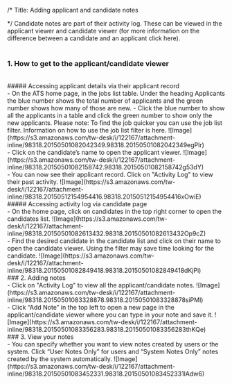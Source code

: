 /*
Title: Adding applicant and candidate notes

*/
Candidate notes are part of their activity log. These can be viewed in the applicant viewer and candidate viewer (for more information on the difference between a candidate and an applicant click here).  
<br>
### 1. How to get to the applicant/candidate viewer  
<br>
##### Accessing applicant details via their applicant record  
<br>
- On the ATS home page, in the jobs list table. Under the heading Applicants the blue number shows the total number of applicants and the green number shows how many of those are new.
- Click the blue number to show all the applicants in a table and click the green number to show only the new applicants.
Please note: To find the job quicker you can use the job list filter. Information on how to use the job list filter is here.  
![Image](https://s3.amazonaws.com/tw-desk/i/122167/attachment-inline/98318.20150501082042349.98318.20150501082042349egPlr)  
<br>
- Click on the candidate’s name to open the applicant viewer.
![Image](https://s3.amazonaws.com/tw-desk/i/122167/attachment-inline/98318.20150501082158742.98318.20150501082158742g53dY)  
<br>
- You can now see their applicant record. Click on "Activity Log" to view their past activity.
![Image](https://s3.amazonaws.com/tw-desk/i/122167/attachment-inline/98318.20150512154954416.98318.20150512154954416xOwiE)  
<br>
##### Accessing activity log via candidate page  
<br>
- On the home page, click on candidates in the top right corner to open the candidates list.
![Image](https://s3.amazonaws.com/tw-desk/i/122167/attachment-inline/98318.20150501082613432.98318.20150501082613432Op9cZ)  
<br>
- Find the desired candidate in the candidate list and click on their name to open the candidate viewer. Using the filter may save time looking for the candidate.
![Image](https://s3.amazonaws.com/tw-desk/i/122167/attachment-inline/98318.20150501082849418.98318.20150501082849418dKjPi)  
<br>
### 2. Adding notes  
<br>
- Click on "Activity Log" to view all the applicant/candidate notes.
![Image](https://s3.amazonaws.com/tw-desk/i/122167/attachment-inline/98318.20150501083328878.98318.20150501083328878siPMl)  
<br>
- Click “Add Note” in the top left to open a new page in the applicant/candidate viewer where you can type in your note and save it.
![Image](https://s3.amazonaws.com/tw-desk/i/122167/attachment-inline/98318.20150501083356283.98318.20150501083356283thKQe)  
<br>
### 3. View your notes  
<br>
- You can specify whether you want to view notes created by users or the system. Click “User Notes Only” for users and “System Notes Only” notes created by the system automatically.
![Image](https://s3.amazonaws.com/tw-desk/i/122167/attachment-inline/98318.20150501083452331.98318.20150501083452331IAdw6)